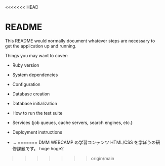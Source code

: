 <<<<<<< HEAD
# README

This README would normally document whatever steps are necessary to get the
application up and running.

Things you may want to cover:

* Ruby version

* System dependencies

* Configuration

* Database creation

* Database initialization

* How to run the test suite

* Services (job queues, cache servers, search engines, etc.)

* Deployment instructions

* ...
=======
DMM WEBCAMP の学習コンテンツ HTML/CSS を学ぼうの研修課題です。
hoge hoge2
>>>>>>> origin/main
